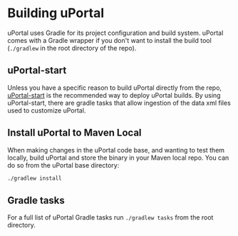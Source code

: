 # Building uPortal

uPortal uses Gradle for its project configuration and build system.  uPortal comes with a Gradle wrapper if you don't want to install the build tool (`./gradlew` in the root directory of the repo).

## uPortal-start

Unless you have a specific reason to build uPortal directly from the repo, [uPortal-start](https://github.com/uPortal-Project/uPortal-start) is the recommended way to deploy uPortal builds.  By using uPortal-start, there are gradle tasks that allow ingestion of the data xml files used to customize uPortal.

## Install uPortal to Maven Local

When making changes in the uPortal code base, and wanting to test them locally, build uPortal and store the binary in your Maven local repo.  You can do so from the uPortal base directory:
```bash
./gradlew install
```

## Gradle tasks

For a full list of uPortal Gradle tasks run `./gradlew tasks` from the root directory.

